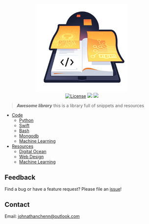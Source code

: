 <p align="center">
  <img href="http://docs.johnnythedeveloper.com" src="https://raw.githubusercontent.com/johnathanachen/Library/master/docs/assets/images/cover-art.png" width="300" alt="Fitii">
  <br>
  <a href="#"><img src="https://img.shields.io/badge/license-MIT-blue.svg" alt="License"></a>
  <a href="#"><img src="https://img.shields.io/badge/status-online-brightgreen.svg"></a>
  <a href="#"><img src="https://img.shields.io/redmine/plugin/stars/redmine_xlsx_format_issue_exporter.svg?style=social"></a>
</p>

> **_Awesome library_** this is a library full of snippets and resources

- [Code](code.md)
  - [Python](code/python.md)
  - [Swift](code/swift.md)
  - [Bash](code/bash.md)
  - [Mongodb](code/mongodb.md)
  - [Machine Learning](code/MLCode.md)
- [Resources](resources.md)
  - [Digital Ocean](resources/digitalOcean.md)
  - [Web Design](resources/webDesign.md)
  - [Machine Learning](resources/MLResources.md)

## Feedback

Find a bug or have a feature request? Please file an <a href="https://github.com/johnathanachen/Library/issues" targe="_blank">issue</a>!

## Contact

Email: [johnathanchenn@outlook.com](mailto:johnathanchenn@outlook.com)
